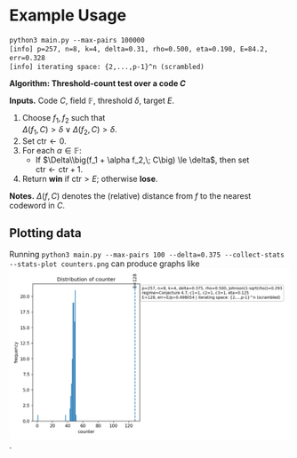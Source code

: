 # Example Usage

```shell
python3 main.py --max-pairs 100000     
[info] p=257, n=8, k=4, delta=0.31, rho=0.500, eta=0.190, E=84.2, err=0.328
[info] iterating space: {2,...,p-1}^n (scrambled)
```

**Algorithm: Threshold-count test over a code $C$**

**Inputs.** Code $C$, field $\mathbb{F}$, threshold $\delta$, target $E$.

1. Choose $f_1, f_2$ such that  
   $\Delta(f_1, C) > \delta \;\lor\; \Delta(f_2, C) > \delta$.
2. Set $\mathrm{ctr} \leftarrow 0$.
3. For each $\alpha \in \mathbb{F}$:
   - If $\Delta\\big(f_1 + \alpha f_2,\; C\big) \le \delta$, then set  
     $\mathrm{ctr} \leftarrow \mathrm{ctr} + 1$.
4. Return **win** if $\mathrm{ctr} > E$; otherwise **lose**.

**Notes.** $\Delta(f, C)$ denotes the (relative) distance from $f$ to the nearest codeword in $C$.

## Plotting data

Running `python3 main.py --max-pairs 100 --delta=0.375 --collect-stats --stats-plot counters.png` can produce graphs like ![counters plot](img/counters.png).

